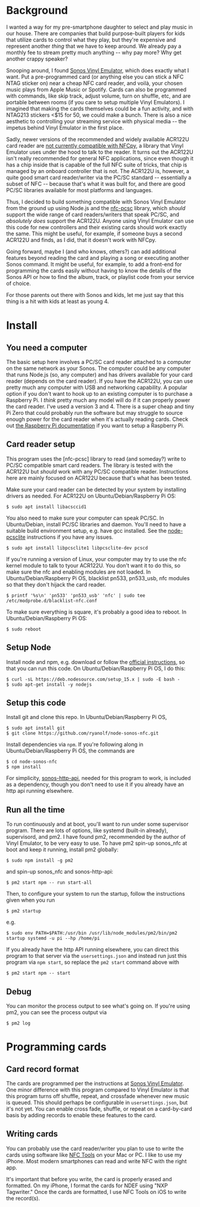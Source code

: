 # Background

I wanted a way for my pre-smartphone daughter to select and play music in our house. There are companies that build purpose-built players for kids that utilize cards to control what they play, but they're expensive and represent another *thing* that we have to keep around. We already pay a monthly fee to stream pretty much anything -- why pay more? Why get another crappy speaker?

Snooping around, I found [Sonos Vinyl Emulator](https://github.com/hankhank10/vinylemulator), which does exactly what I want. Put a pre-programmed card (or anything else you can stick a NFC NTAG sticker on) near a cheap NFC card reader, and voilà, your chosen music plays from Apple Music or Spotify. Cards can also be programmed with commands, like skip track, adjust volume, turn on shuffle, etc, and are portable between rooms (if you care to setup multiple Vinyl Emulators). I imagined that making the cards themselves could be a fun activity, and with NTAG213 stickers <$15 for 50, we could make a bunch. There is also a nice aesthetic to controlling your streaming service with physical media -- the impetus behind Vinyl Emulator in the first place.

Sadly, newer versions of the recommended and widely available ACR122U card reader are [not currently compatible with NFCpy](https://github.com/nfcpy/nfcpy/issues/154), a library that Vinyl Emulator uses under the hood to talk to the reader. It turns out the ACR122U isn't really recommended for general NFC applications, since even though it has a chip inside that is capable of the full NFC suite of tricks, that chip is managed by an onboard controller that is not. The ACR122U is, however, a quite good smart card reader/writer via the PC/SC standard -- essentially a subset of NFC -- because that's what it was built for, and there are good PC/SC libraries available for most platforms and languages.

Thus, I decided to build something compatible with Sonos Vinyl Emulator from the ground up using Node.js and the [nfc-pcsc](https://github.com/pokusew/nfc-pcsc) library, which *should* support the wide range of card readers/writers that speak PC/SC, and *absolutely does* support the ACR122U. Anyone using Vinyl Emulator can use this code for new controllers and their existing cards should work exactly the same. This might be useful, for example, if someone buys a second ACR122U and finds, as I did, that it doesn't work with NFCpy.

Going forward, maybe I (and who knows, others?) can add additional features beyond reading the card and playing a song or executing another Sonos command. It might be useful, for example, to add a front-end for programming the cards easily without having to know the details of the Sonos API or how to find the album, track, or playlist code from your service of choice.

For those parents out there with Sonos and kids, let me just say that this thing is a hit with kids at least as young 4.

# Install

## You need a computer

The basic setup here involves a PC/SC card reader attached to a computer on the same network as your Sonos. The computer could be any computer that runs Node.js (so, any computer) and has drivers available for your card reader (depends on the card reader). If you have the ACR122U, you can use pretty much any computer with USB and networking capability. A popular option if you don't want to hook up to an existing computer is to purchase a Raspberry Pi. I *think* pretty much any model will do if it can properly power the card reader. I've used a version 3 and 4. There is a super cheap and tiny Pi Zero that could probably run the software but may struggle to source enough power for the card reader when it's actually reading cards. Check out [the Raspberry Pi documentation](https://www.raspberrypi.org/documentation/) if you want to setup a Raspberry Pi.

## Card reader setup

This program uses the [nfc-pcsc] library to read (and someday?) write to PC/SC compatible smart card readers. The library is tested with the ACR122U but *should* work with any PC/SC compatible reader. Instructions here are mainly focused on ACR122U because that's what has been tested.

Make sure your card reader can be detected by your system by installing drivers as needed. For ACR122U on Ubuntu/Debian/Raspberry Pi OS:
```
$ sudo apt install libacsccid1
```
   
You also need to make sure your computer can speak PC/SC. In Ubuntu/Debian, install PC/SC libraries and daemon. You'll need to have a suitable build environment setup, e.g. have gcc installed. See the [node-pcsclite](https://github.com/pokusew/node-pcsclite) instructions if you have any issues.
```
$ sudo apt install libpcsclite1 libpcsclite-dev pcscd
```

If you're running a version of Linux, your computer may try to use the nfc kernel module to talk to tyour ACR122U.  You don't want it to do this, so make sure the nfc and enabling modules are not loaded. In Ubuntu/Debian/Raspberry Pi OS, blacklist pn533, pn533_usb, nfc modules so that they don't hijack the card reader.
```
$ printf '%s\n' 'pn533' 'pn533_usb' 'nfc' | sudo tee /etc/modprobe.d/blacklist-nfc.conf
```
   
To make sure everything is square, it's probably a good idea to reboot. In Ubuntu/Debian/Raspberry Pi OS:
 ```
 $ sudo reboot
 ```
   
## Setup Node

Install node and npm, e.g. download or follow the [official instructions](https://nodejs.org/en/download/), 
so that you can run this code. On Ubuntu/Debian/Raspberry Pi OS, I do this:
```
$ curl -sL https://deb.nodesource.com/setup_15.x | sudo -E bash -
$ sudo apt-get install -y nodejs
```

## Setup this code
Install git and clone this repo. In Ubuntu/Debian/Raspberry Pi OS,
```
$ sudo apt install git
$ git clone https://github.com/ryanolf/node-sonos-nfc.git
```

Install dependencies via `npm`. If you're following along in Ubuntu/Debian/Raspberry Pi OS, the commands are
```
$ cd node-sonos-nfc
$ npm install
```

For simplicity, [sonos-http-api](https://github.com/jishi/node-sonos-http-api), needed for this program to work, is included as a dependency, though you don't need to use it if you already have an http api running elsewhere.

## Run all the time

To run continuously and at boot, you'll want to run under some supervisor program. There are lots of options, like systemd (built-in already), supervisord, and pm2. I have found pm2, recommended by the author of Vinyl Emulator, to be very easy to use. To have pm2 spin-up sonos_nfc at boot and keep it
running, install pm2 globally:
```
$ sudo npm install -g pm2
```
and spin-up sonos_nfc and sonos-http-api:
```
$ pm2 start npm -- run start-all
```
Then, to configure your system to run the startup, follow the instructions given when you run
```
$ pm2 startup
```
e.g.
```
$ sudo env PATH=$PATH:/usr/bin /usr/lib/node_modules/pm2/bin/pm2 startup systemd -u pi --hp /home/pi
```
If you already have the http API running elsewhere, you can direct this program to that server via the `usersettings.json` and instead run just this program via `npm start`, so replace the `pm2 start` command above with
```
$ pm2 start npm -- start
```

## Debug

You can monitor the process output to see what's going on. If you're using pm2, you can see the process output via
```
$ pm2 log
```

# Programming cards

## Card record format
The cards are programmed per the instructions at [Sonos Vinyl Emulator](https://github.com/hankhank10/vinylemulator). One minor difference with this program compared to Vinyl Emulator is that this program turns off shuffle, repeat, and crossfade whenever new music is queued. This should perhaps be configurable in `usersettings.json`, but it's not yet. You can enable cross fade, shuffle, or repeat on a card-by-card basis by adding records to enable these features to the card.

## Writing cards
You can probably use the card reader/writer you plan to use to write the cards using software like [NFC Tools](https://www.wakdev.com/en/apps/nfc-tools-pc-mac.html) on your Mac or PC. I like to use my iPhone. Most modern smartphones can read and write NFC with the right app.

It's important that before you write, the card is properly erased and formatted. On my iPhone, I format the cards for NDEF using "NXP Tagwriter." Once the cards are formatted, I use NFC Tools on iOS to write the record(s). 


